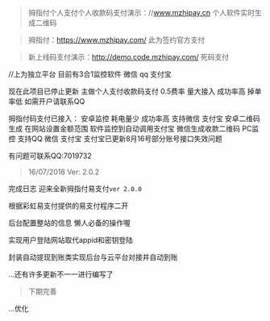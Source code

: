 >拇指付个人支付个人收款码支付演示：//www.mzhipay.cn   个人软件实时生成二维码 

>拇指付：https://www.mzhipay.com/  此为签约官方支付 

>新上线码支付演示：http://demo.code.mzhipay.com/   死码支付

//上为独立平台 目前有3合1监控软件 微信 qq 支付宝


现在此项目已停止更新 主做个人支付收款码支付
0.5费率 量大接入 成功率高  掉单率低 如需开户请联系QQ 


拇指付码支付已接入：
安卓监控 耗电量少 成功率高 支持微信 支付宝
安卓二维码生成 在网站设置金额范围 软件监控到自动调用支付宝 微信生成收款二维码
PC监控 支持QQ 微信 支付宝  支付宝已更新8月16号部分账号接口失效问题

有问题可联系QQ:7019732

>16/07/2018 Ver: 2.0.2 

完成日志
迎来全新拇指付易支付```ver 2.0.0```

根据彩虹易支付提供的易支付程序二开

后台配置整站的信息 懒人必备的操作喔 

实现用户登陆网站取代appid和密钥登陆

封装自动提现到账类实现后台与云平台对接并自动到账

...还有许多更新不一一进行编写了
>下期完善

...优化

